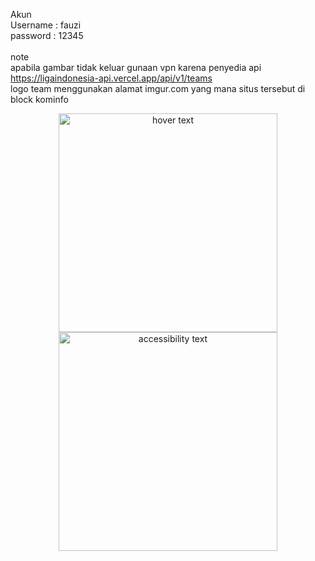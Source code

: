 Akun </br>
Username : fauzi </br>
password : 12345 </br></br>
note </br>
apabila gambar tidak keluar gunaan vpn karena penyedia api https://ligaindonesia-api.vercel.app/api/v1/teams </br>
logo team menggunakan alamat imgur.com yang mana situs tersebut di block kominfo
<p align="center">
  <img src="https://i.imghippo.com/files/Q6Rh01716568750.jpg" width="350" title="hover text">
  <img src="https://i.imghippo.com/files/EcZIj1716568949.jpg" width="350" alt="accessibility text">
</p>

